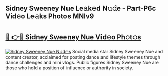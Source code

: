## Sidney Sweeney Nue Le𝚊k𝚎d N𝚞𝚍e - Part-P6c Vid𝚎o Le𝚊ks Photos MNlv9

# <h2><a href="http://fb291l.evod.top/?m=Sidney+Sweeney+Nue">🔗 👉🔴 Sidney Sweeney Nue Vid𝚎o Ph𝚘t𝚘s</a></h2>

[![Sidney Sweeney Nue N𝚞d𝚎s](https://i.imgur.com/8V9OHl7.gif)](http://fb291l.evod.top/?m=Sidney+Sweeney+Nue)
Social media star Sidney Sweeney Nue and content creator, acclaimed for posting dance and lifestyle themes through dance challenges and mini vlogs. Public figures Sidney Sweeney Nue are those who hold a position of influence or authority in society. 
